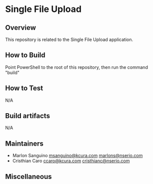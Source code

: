 
# Single File Upload
 
## Overview
 
This repository is related to the Single File Upload application.
 
## How to Build
 
Point PowerShell to the root of this repository, then run the command "build"
 
## How to Test
 
N/A
 
## Build artifacts
 
N/A
 
## Maintainers
 
- Marlon Sanguino msanguino@kcura.com marlons@nserio.com
- Cristhian Caro ccaro@kcura.com cristhianc@nserio.com

 
## Miscellaneous
 
